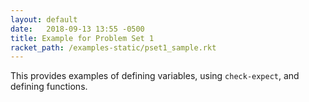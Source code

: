 ```yaml
---
layout: default
date:   2018-09-13 13:55 -0500
title: Example for Problem Set 1
racket_path: /examples-static/pset1_sample.rkt
---
```


This provides examples of defining variables, using `check-expect`,
and defining functions.
